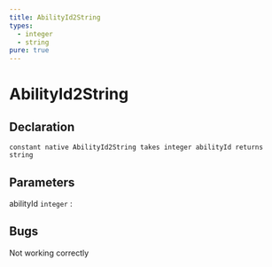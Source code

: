 ```yaml
---
title: AbilityId2String
types:
  - integer
  - string
pure: true
---
```


# AbilityId2String

## Declaration

```jass
constant native AbilityId2String takes integer abilityId returns string
```

## Parameters
abilityId `integer`
: 

## Bugs 
Not working correctly

